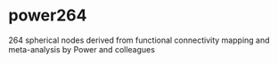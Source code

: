# power264
264 spherical nodes derived from functional connectivity mapping and meta-analysis by Power and colleagues
